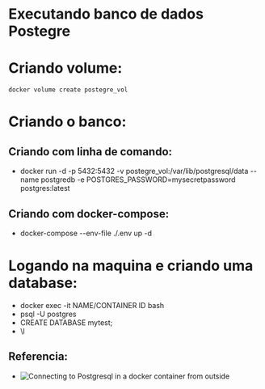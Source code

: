 # Executando banco de dados Postegre
# Criando volume:
    docker volume create postegre_vol
# Criando o banco:
## Criando com linha de comando:
- docker run -d -p 5432:5432 -v postegre_vol:/var/lib/postgresql/data --name postgredb -e POSTGRES_PASSWORD=mysecretpassword postgres:latest

## Criando com docker-compose:
- docker-compose --env-file ./.env up -d

# Logando na maquina e criando uma database:
- docker exec -it NAME/CONTAINER ID bash
- psql -U postgres
- CREATE DATABASE mytest;
- \l

## Referencia:
- ![Connecting to Postgresql in a docker container from outside](https://stackoverflow.com/questions/37694987/connecting-to-postgresql-in-a-docker-container-from-outside)